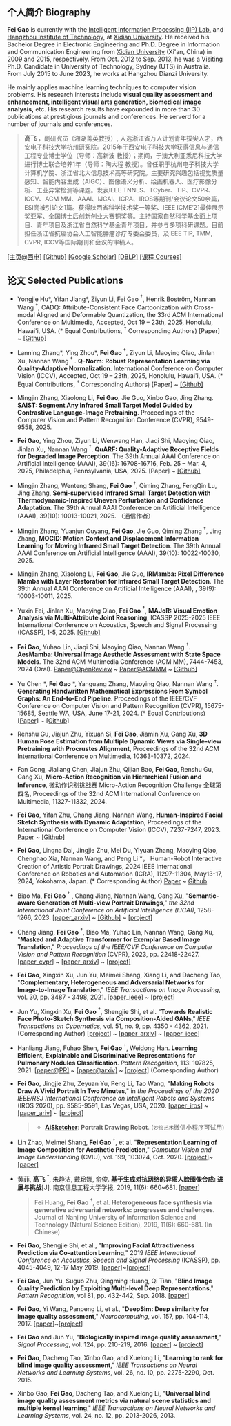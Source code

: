 <!-- 
``` 
Good times, hard times, but never bad times. —— Steve Jobs
高飞，西电杭研院
```
-->

## 个人简介 Biography

**Fei Gao** is currently with the [Intelligent Information Processing (IIP) Lab.](https://iip-xdu.github.io/) and [Hangzhou Institute of Technology](http://hz.xidian.edu.cn/), at [Xidian University](http://www.xidian.edu.cn/). He received his Bachelor Degree in Electronic Engineering and Ph.D. Degree in Information and Communication Engineering from [Xidian University](http://www.xidian.edu.cn/) (Xi'an, China) in 2009 and 2015, respectively. From Oct. 2012 to Sep. 2013, he was a Visiting Ph.D. Candidate in University of Technology, Sydney (UTS) in Australia. From July 2015 to June 2023, he works at Hangzhou Dianzi University.

He mainly applies machine learning techniques to computer vision problems. His research interests include **visual quality assessment and enhancement, intelligent visual arts generation, biomedical image analysis,** etc. His research results have expounded in more than 30 publications at prestigious journals and conferences. He serverd for a number of journals and conferences.

> **高飞** ，副研究员（湘湖菁英教授）, 入选浙江省万人计划青年拔尖人才，西安电子科技大学杭州研究院。2015年于西安电子科技大学获得信息与通信工程专业博士学位（导师：高新波 教授）；期间，于澳大利亚悉尼科技大学进行博士联合培养1年（导师：陶大程 教授）。曾任职于杭州电子科技大学计算机学院、浙江省北大信息技术高等研究院。主要研究兴趣包括视觉质量感知、智能内容生成（AIGC）、图像语义分析、绘画机器人、医疗影像分析、工业异常检测等课题。发表IEEE TNNLS、TCyber、TIP、CVPR、ICCV、ACM MM、AAAI、IJCAI、ICRA、IROS等期刊/会议论文50余篇，ESI高被引论文1篇。获得陕西省科学技术奖一等奖、IEEE ICME’21最佳展示奖亚军、全国博士后创新创业大赛铜奖等。主持国家自然科学基金面上项目、青年项目及浙江省自然科学基金青年项目，并参与多项科研课题。目前担任浙江省抗癌协会人工智能肿瘤诊疗专委会委员，及IEEE TIP, TMM, CVPR, ICCV等国际期刊和会议的审稿人。

[[主页@西电]](https://faculty.xidian.edu.cn/fei_gao/zh_CN/index.htm) [[Github]](https://github.com/fei-aiart)    [[Google Scholar]](https://scholar.google.com/citations?user=wawnisoAAAAJ&hl=en)   [[DBLP]](https://dblp.org/pid/16/722-6)  [[课程 Courses]](https://github.com/fei-aiart/courses)


## 论文 Selected Publications

- Yongjie Hu\*, Yifan Jiang\*, Ziyun Li, Fei Gao $^\dagger$, Henrik Boström, Nannan Wang $^\dagger$, CADQ: Attribute-Consistent Face Cartoonization with Cross-modal Aligned and Deformable Quantization, the 33rd ACM International Conference on Multimedia, Accepted, Oct 19 – 23th, 2025, Honolulu, Hawai'i, USA. (\* Equal Contributions, $^\dagger$ Corresponding Authors) [Paper] ~ [[Github]](https://github.com/IIP-Lab-XDU/CADQ)

- Lanning Zhang\*, Ying Zhou\*, **Fei Gao** $^\dagger$, Ziyun Li, Maoying Qiao, Jinlan Xu, Nannan Wang $^\dagger$ . **Q-Norm: Robust Representation Learning via Quality-Adaptive Normalization**. International Conference on Computer Vision (ICCV), Accepted, Oct 19 – 23th, 2025, Honolulu, Hawai'i, USA. (\* Equal Contributions, $^\dagger$ Corresponding Authors) [Paper] ~ [[Github]](https://github.com/IIP-Lab-XDU/Q-Norm)

- Mingjin Zhang, Xiaolong Li, **Fei Gao**, Jie Guo, Xinbo Gao, Jing Zhang. **SAIST: Segment Any Infrared Small Target Model Guided by Contrastive Language-Image Pretraining**. Proceedings of the Computer Vision and Pattern Recognition Conference (CVPR), 9549-9558, 2025. 
  
- **Fei Gao**, Ying Zhou, Ziyun Li, Wenwang Han, Jiaqi Shi, Maoying Qiao, Jinlan Xu, Nannan Wang $^\dagger$. **QuARF: Quality-Adaptive Receptive Fields for Degraded Image Perception**. The 39th Annual AAAI Conference on Artificial Intelligence (AAAI), 39(16): 16708-16716, Feb. 25 – Mar. 4, 2025, Philadelphia, Pennsylvania, USA, 2025. [Paper] ~ [[Github]](https://github.com/AiArt-Gao/QuARF)

- Mingjin Zhang, Wenteng Shang, **Fei Gao** $^\dagger$, Qiming Zhang, FengQin Lu, Jing Zhang, **Semi-supervised Infrared Small Target Detection with Thermodynamic-Inspired Uneven Perturbation and Confidence Adaptation**. The 39th Annual AAAI Conference on Artificial Intelligence (AAAI), 39(10): 10013-10021, 2025. （通信作者）

- Mingjin Zhang, Yuanjun Ouyang, **Fei Gao**, Jie Guo, Qiming Zhang $^\dagger$, Jing Zhang, **MOCID: Motion Context and Displacement Information Learning for Moving Infrared Small Target Detection**. The 39th Annual AAAI Conference on Artificial Intelligence (AAAI),  39(10): 10022-10030, 2025.

- Mingjin Zhang, Xiaolong Li, **Fei Gao**, Jie Guo, **IRMamba: Pixel Difference Mamba with Layer Restoration for Infrared Small Target Detection**. The 39th Annual AAAI Conference on Artificial Intelligence (AAAI), , 39(9): 10003-10011, 2025.
  
- Yuxin Fei, Jinlan Xu, Maoying Qiao, **Fei Gao** $^\dagger$, **MAJoR: Visual Emotion Analysis via Multi-Attribute Joint Reasoning**, ICASSP 2025-2025 IEEE International Conference on Acoustics, Speech and Signal Processing (ICASSP), 1-5, 2025. [[Github]](https://github.com/AiArt-Gao/MAJoR)

- **Fei Gao**, Yuhao Lin, Jiaqi Shi, Maoying Qiao, Nannan Wang $^\dagger$. **AesMamba: Universal Image Aesthetic Assessment with State Space Models**. The 32nd ACM Multimedia Conference (ACM MM), 7444-7453, 2024 (Oral). [Paper@OpenReview](https://openreview.net/forum?id=obaazx0Hbz) ~ [Paper@ACMMM](https://dl.acm.org/doi/abs/10.1145/3664647.3681011) ~ [[Github]](https://github.com/AiArt-Gao/AesMamba)

- Yu Chen \*, **Fei Gao** \*, Yanguang Zhang, Maoying Qiao, Nannan Wang $^\dagger$. **Generating Handwritten Mathematical Expressions From Symbol Graphs: An End-to-End Pipeline**. Proceedings of the IEEE/CVF Conference on Computer Vision and Pattern Recognition (CVPR), 15675-15685, Seattle WA, USA, June 17-21, 2024. (\* Equal Contributions)  [[Paper]](https://cvpr.thecvf.com/virtual/2024/poster/31503) ~ [[Github]](https://github.com/AiArt-Gao/HMEG)

- Renshu Gu, Jiajun Zhu, Yixuan Si, **Fei Gao**, Jiamin Xu, Gang Xu, **3D Human Pose Estimation from Multiple Dynamic Views via Single-view Pretraining with Procrustes Alignment**, Proceedings of the 32nd ACM International Conference on Multimedia, 10363-10372, 2024.

- Fan Gong, Jialiang Chen, Jiajun Zhu, Qijian Bao, **Fei Gao**, Renshu Gu, Gang Xu, **Micro-Action Recognition via Hierarchical Fusion and Inference**, 微动作识别挑战赛 Micro-Action Recognition Challenge 全球第四名, Proceedings of the 32nd ACM International Conference on Multimedia, 11327-11332, 2024.

- **Fei Gao**, Yifan Zhu, Chang Jiang, Nannan Wang, **Human-Inspired Facial Sketch Synthesis with Dynamic Adaptation**, Proceedings of the International Conference on Computer Vision (ICCV), 7237-7247, 2023. [Paper](https://openaccess.thecvf.com/content/ICCV2023/html/Gao_Human-Inspired_Facial_Sketch_Synthesis_with_Dynamic_Adaptation_ICCV_2023_paper.html) ~ [[Github]](https://github.com/AiArt-Gao/HIDA)

- **Fei Gao**, Lingna Dai, Jingjie Zhu, Mei Du, Yiyuan Zhang, Maoying Qiao, Chenghao Xia, Nannan Wang, and Peng Li \*， Human-Robot Interactive Creation of Artistic Portrait Drawings, 2024 IEEE International Conference on Robotics and Automation (ICRA), 11297-11304, May13-17, 2024, Yokohama, Japan. (\* Corresponding Author) [Paper](https://ieeexplore.ieee.org/abstract/document/10611451/) ~ [Github](https://github.com/fei-aiart/HRICA)

- Biao Ma, **Fei Gao** $^\dagger$ , Chang Jiang, Nannan Wang, Gang Xu, "**Semantic-aware Generation of Multi-view Portrait Drawings**," *the 32nd International Joint Conference on Artificial Intelligence (IJCAI)*, 1258-1266, 2023. [[paper_arxiv]](https://arxiv.org/abs/2305.02618) ~ [[Github]](https://github.com/AiArt-Gao/SAGE)  ~ [[project]](https://vmaibex.github.io/)

- Chang Jiang, **Fei Gao** $^\dagger$, Biao Ma, Yuhao Lin, Nannan Wang, Gang Xu, "**Masked and Adaptive Transformer for Exemplar Based Image Translation**," *Proceedings of the IEEE/CVF Conference on Computer Vision and Pattern Recognition* (CVPR), 2023, pp. 22418-22427. [[paper_cvpr]](https://openaccess.thecvf.com/content/CVPR2023/html/Jiang_Masked_and_Adaptive_Transformer_for_Exemplar_Based_Image_Translation_CVPR_2023_paper.html) ~  [[paper_arxiv]](https://arxiv.org/abs/2303.17123) ~ [[project]](https://github.com/AiArt-Gao/MATEBIT)

- **Fei Gao**, Xingxin Xu, Jun Yu, Meimei Shang, Xiang Li, and Dacheng Tao, "**Complementary, Heterogeneous and Adversarial Networks for Image-to-Image Translation**," *IEEE Transactions on Image Processing*, vol. 30, pp. 3487 - 3498, 2021. [[paper_ieee]](https://ieeexplore.ieee.org/document/9366371) ~ [[project]](https://fei-hdu.github.io/chan/)

- Jun Yu, Xingxin Xu, **Fei Gao** $^\dagger$, Shengjie Shi, et al. "**Towards Realistic Face Photo-Sketch Synthesis via Composition-Aided GANs**," *IEEE Transactions on Cybernatics*,  vol. 51, no. 9, pp. 4350 - 4362, 2021.  (Corresponding Author) [[project](https://fei-hdu.github.io/ca-gan/)] ~ [[paper_arxiv](https://arxiv.org/abs/1712.00899)] ~ [[paper_ieee](https://ieeexplore.ieee.org/abstract/document/9025751)]

- Hanliang Jiang, Fuhao Shen, **Fei Gao** $^\dagger$, Weidong Han. **Learning Efficient, Explainable and Discriminative Representations for Pulmonary Nodules Classification**. *Pattern Recognition*, 113: 107825, 2021. [[paper@PR\]](https://www.sciencedirect.com/science/article/pii/S0031320321000121) ~ [[paper@arxiv]](https://arxiv.org/abs/2101.07429) ~ [[project]](https://github.com/fei-hdu/NAS-Lung) (Corresponding Author)

- **Fei Gao**, Jingjie Zhu, Zeyuan Yu, Peng Li, Tao Wang, "**Making Robots Draw A Vivid Portrait In Two Minutes**," in *the Proceedings of the 2020 IEEE/RSJ International Conference on Intelligent Robots and Systems* (IROS 2020), pp. 9585-9591, Las Vegas, USA, 2020. [[paper_iros]](https://ras.papercept.net/proceedings/IROS20/1854.pdf) ~ [[paper_ariv]](https://arxiv.org/abs/2005.05526) ~ [[project]](https://ricelll.github.io/AiSketcher/)
  
  > - [**AiSketcher**](https://ricelll.github.io/AiSketcher/): **Portrait Drawing Robot**.    (`妙绘艺术`微信小程序可试用)

- Lin Zhao, Meimei Shang, **Fei Gao** $^\dagger$, et al. "**Representation Learning of Image Composition for Aesthetic Prediction**," *Computer Vision and Image Understanding* (CVIU), vol. 199, 103024, Oct. 2020. [[project]](https://github.com/fei-hdu/ReLIC)~[[paper]](https://www.sciencedirect.com/science/article/abs/pii/S1077314220300801)

- 黄菲, **高飞** $^\dagger$, 朱静洁, 戴玲娜, 俞俊. **基于生成对抗网络的异质人脸图像合成: 进展与挑战**[J]. 南京信息工程大学学报, 2019, 11(6): 660~681. [[paper](http://nxdxb.cnjournals.org/ch/reader/view_abstract.aspx?file_no=20190604&flag=1)]
  
  > Fei Huang, **Fei Gao** $^\dagger$, et al. **Heterogeneous face synthesis via generative adversarial networks: progresses and challenges**. Journal of Nanjing University of Information Science and Technology (Natural Science Edition), 2019, 11(6): 660-681. (In Chinese)

- **Fei Gao**, Shengjie Shi, et al., "**Improving Facial Attractiveness Prediction via Co-attention Learning**," 2019 *IEEE International Conference on Acoustics, Speech and Signal Processing* (ICASSP), pp. 4045-4049, 12-17 May 2019. [[paper]](https://xplorestaging.ieee.org/document/8683112?denied=)~[[project]](https://github.com/fei-hdu/FaceAttract)

- **Fei Gao**, Jun Yu, Suguo Zhu, Qingming Huang, Qi Tian, "**Blind Image Quality Prediction by Exploiting Multi-level Deep Representations**," *Pattern Recognition*, vol 81, pp. 432-442, Sep. 2018. [[paper](https://www.sciencedirect.com/science/article/pii/S003132031830150X)]

- **Fei Gao**, Yi Wang, Panpeng Li, et al., "**DeepSim: Deep similarity for image quality assessment**," *Neurocomputing*, vol. 157, pp. 104-114, 2017. [[paper](https://www.sciencedirect.com/science/article/pii/S0925231217301480)]~[[project](https://github.com/fei-hdu/deepsim)]

- **Fei Gao** and Jun Yu, "**Biologically inspired image quality assessment**," *Signal Processing*, vol. 124, pp. 210-219, 2016. [[paper](https://www.sciencedirect.com/science/article/pii/S0165168415002856)] ~ [[project](http://mil.hdu.edu.cn/people/fei_gao/code/FR_BIFS.zip)]

- **Fei Gao**, Dacheng Tao, Xinbo Gao, and Xuelong Li, "**Learning to rank for blind image quality assessment**," *IEEE Transactions on Neural Networks and Learning Systems*, vol. 26, no. 10, pp. 2275-2290, Oct. 2015. 

- Xinbo Gao, **Fei Gao**, Dacheng Tao, and Xuelong Li, "**Universal blind image quality assessment metrics via natural scene statistics and multiple kernel learning**," *IEEE Transactions on Neural Networks and Learning Systems*, vol. 24, no. 12, pp. 2013-2026, 2013. 
